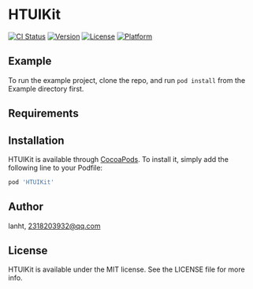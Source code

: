# HTUIKit

[![CI Status](https://img.shields.io/travis/lanht/HTUIKit.svg?style=flat)](https://travis-ci.org/lanht/HTUIKit)
[![Version](https://img.shields.io/cocoapods/v/HTUIKit.svg?style=flat)](https://cocoapods.org/pods/HTUIKit)
[![License](https://img.shields.io/cocoapods/l/HTUIKit.svg?style=flat)](https://cocoapods.org/pods/HTUIKit)
[![Platform](https://img.shields.io/cocoapods/p/HTUIKit.svg?style=flat)](https://cocoapods.org/pods/HTUIKit)

## Example

To run the example project, clone the repo, and run `pod install` from the Example directory first.

## Requirements

## Installation

HTUIKit is available through [CocoaPods](https://cocoapods.org). To install
it, simply add the following line to your Podfile:

```ruby
pod 'HTUIKit'
```

## Author

lanht, 2318203932@qq.com

## License

HTUIKit is available under the MIT license. See the LICENSE file for more info.
